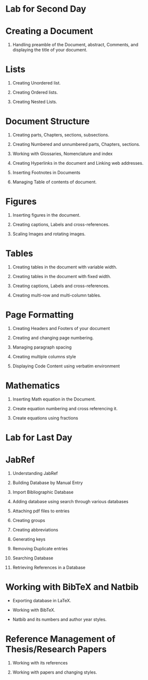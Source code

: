 Lab  for Second Day
=====================

Creating a Document
===================

1.  Handling preamble of the Document, abstract, Comments, and
    displaying the title of your document.

Lists
=====

1.  Creating Unordered list.

2.  Creating Ordered lists.

3.  Creating Nested Lists.

Document Structure
==================

1.  Creating parts, Chapters, sections, subsections.

2.  Creating Numbered and unnumbered parts, Chapters, sections.

3.  Working with Glossaries, Nomenclature and index

4.  Creating Hyperlinks in the document and Linking web addresses.

5.  Inserting Footnotes in Documents

6.  Managing Table of contents of document.

Figures
=======

1.  Inserting figures in the document.

2.  Creating captions, Labels and cross-references.

3.  Scaling Images and rotating images.

Tables
======

1.  Creating tables in the document with variable width.

2.  Creating tables in the document with fixed width.

3.  Creating captions, Labels and cross-references.

4.  Creating multi-row and multi-column tables.

Page Formatting
===============

1.  Creating Headers and Footers of your document

2.  Creating and changing page numbering.

3.  Managing paragraph spacing

4.  Creating multiple columns style

5.  Displaying Code Content using verbatim environment

Mathematics
===========

1.  Inserting Math equation in the Document.

2.  Create equation numbering and cross referencing it.

3.  Create equations using fractions


Lab for Last Day
=======
JabRef
======

1.  Understanding JabRef

2.  Building Database by Manual Entry

3.  Import Bibliographic Database

4.  Adding database using search through various databases

5.  Attaching pdf files to entries

6.  Creating groups

7.  Creating abbreviations

8.  Generating keys

9.  Removing Duplicate entries

10. Searching Database

11. Retrieving References in a Database

Working with BibTeX and Natbib
==============================

-   Exporting database in LaTeX.

-   Working with BibTeX.

-   Natbib and its numbers and author year styles.

Reference Management of Thesis/Research Papers
==============================================

1.  Working with its references

2.  Working with papers and changing styles.



